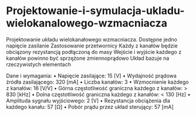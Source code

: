 # Projektowanie-i-symulacja-ukladu-wielokanalowego-wzmacniacza
Projektowanie układu wielokanałowego wzmacniacza.
Dostępne jedno napięcie zasilanie
Zastosowanie przetwornicy
Każdy z kanałów będzie obciązony rezystancją podłączoną do masy
Wejście i wyjście każdego z kanałów powinno być sprzężone zmiennoprądowo
Układ bazuje na rzeczywistych elementach

Dane i wymagania:
• Napięcie zasilające: 15 [V]
• Wydajność prądowa źródła zasilającego: 320 [mA]
• Liczba kanałów: 3
• Wzmocnienie każdego z kanałów: 16 [V/V]
• Górna częstotliwość graniczna każdego z kanałów: > 830 [kHz]
• Dolna częstotliwość graniczna każdego z kanałów: < 130 [Hz]
• Amplituda sygnału wyjściowego: 2 [V]
• Rezystancja obciążenia dla każdego kanału: 57 [Ω]
• Pobór prądu przez układ sterujący: 57 [mA]
